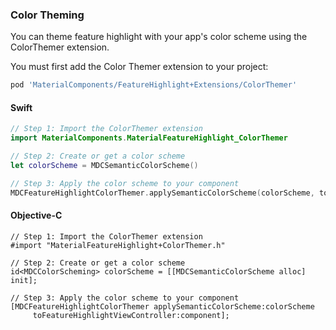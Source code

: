 ### Color Theming

You can theme feature highlight with your app's color scheme using the ColorThemer extension.

You must first add the Color Themer extension to your project:

```bash
pod 'MaterialComponents/FeatureHighlight+Extensions/ColorThemer'
```

<!--<div class="material-code-render" markdown="1">-->
#### Swift
```swift
// Step 1: Import the ColorThemer extension
import MaterialComponents.MaterialFeatureHighlight_ColorThemer

// Step 2: Create or get a color scheme
let colorScheme = MDCSemanticColorScheme()

// Step 3: Apply the color scheme to your component
MDCFeatureHighlightColorThemer.applySemanticColorScheme(colorScheme, to: component)
```

#### Objective-C

```objc
// Step 1: Import the ColorThemer extension
#import "MaterialFeatureHighlight+ColorThemer.h"

// Step 2: Create or get a color scheme
id<MDCColorScheming> colorScheme = [[MDCSemanticColorScheme alloc] init];

// Step 3: Apply the color scheme to your component
[MDCFeatureHighlightColorThemer applySemanticColorScheme:colorScheme
     toFeatureHighlightViewController:component];
```
<!--</div>-->
